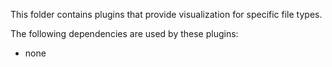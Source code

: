 This folder contains plugins that provide visualization for specific file types.

The following dependencies are used by these plugins:
- none
